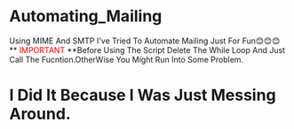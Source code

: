# Automating_Mailing
Using MIME And SMTP I've Tried To Automate Mailing Just For Fun😊😊😊
**<font color='#FF000'> IMPORTANT </font>**Before Using The Script Delete The While Loop And Just Call The Fucntion.OtherWise You Might Run Into Some Problem.
# I Did It Because I Was Just Messing Around.
